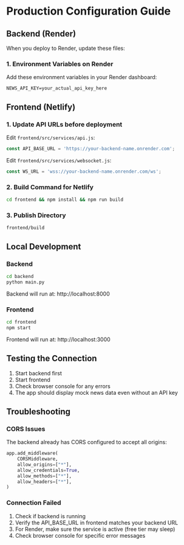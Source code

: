 # Production Configuration Guide

## Backend (Render)
When you deploy to Render, update these files:

### 1. Environment Variables on Render
Add these environment variables in your Render dashboard:
```
NEWS_API_KEY=your_actual_api_key_here
```

## Frontend (Netlify)

### 1. Update API URLs before deployment
Edit `frontend/src/services/api.js`:
```javascript
const API_BASE_URL = 'https://your-backend-name.onrender.com';
```

Edit `frontend/src/services/websocket.js`:
```javascript
const WS_URL = 'wss://your-backend-name.onrender.com/ws';
```

### 2. Build Command for Netlify
```bash
cd frontend && npm install && npm run build
```

### 3. Publish Directory
```
frontend/build
```

## Local Development

### Backend
```bash
cd backend
python main.py
```
Backend will run at: http://localhost:8000

### Frontend
```bash
cd frontend
npm start
```
Frontend will run at: http://localhost:3000

## Testing the Connection

1. Start backend first
2. Start frontend
3. Check browser console for any errors
4. The app should display mock news data even without an API key

## Troubleshooting

### CORS Issues
The backend already has CORS configured to accept all origins:
```python
app.add_middleware(
    CORSMiddleware,
    allow_origins=["*"],
    allow_credentials=True,
    allow_methods=["*"],
    allow_headers=["*"],
)
```

### Connection Failed
1. Check if backend is running
2. Verify the API_BASE_URL in frontend matches your backend URL
3. For Render, make sure the service is active (free tier may sleep)
4. Check browser console for specific error messages